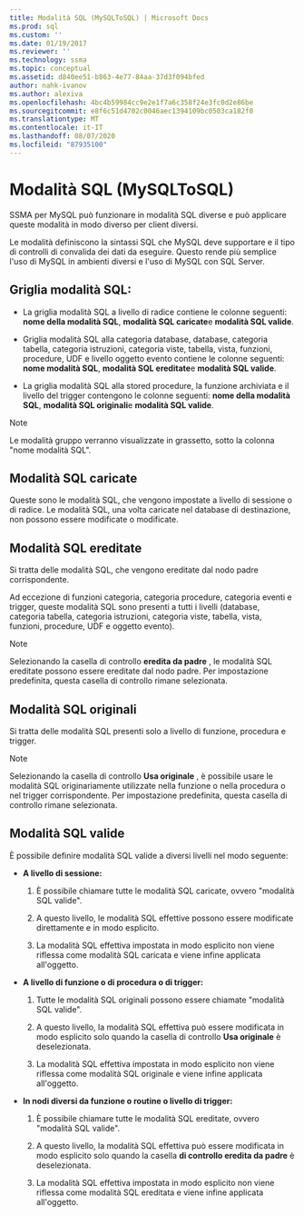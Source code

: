```yaml
---
title: Modalità SQL (MySQLToSQL) | Microsoft Docs
ms.prod: sql
ms.custom: ''
ms.date: 01/19/2017
ms.reviewer: ''
ms.technology: ssma
ms.topic: conceptual
ms.assetid: d840ee51-b863-4e77-84aa-37d3f094bfed
author: nahk-ivanov
ms.author: alexiva
ms.openlocfilehash: 4bc4b59984cc9e2e1f7a6c358f24e3fc0d2e86be
ms.sourcegitcommit: e8f6c51d4702c0046aec1394109bc0503ca182f0
ms.translationtype: MT
ms.contentlocale: it-IT
ms.lasthandoff: 08/07/2020
ms.locfileid: "87935100"
---
```

# <a name="sql-modes-mysqltosql"></a>Modalità SQL (MySQLToSQL)
SSMA per MySQL può funzionare in modalità SQL diverse e può applicare queste modalità in modo diverso per client diversi.  
  
Le modalità definiscono la sintassi SQL che MySQL deve supportare e il tipo di controlli di convalida dei dati da eseguire. Questo rende più semplice l'uso di MySQL in ambienti diversi e l'uso di MySQL con SQL Server.  
  
## <a name="sql-modes-grid"></a>Griglia modalità SQL:  
  
-   La griglia modalità SQL a livello di radice contiene le colonne seguenti: **nome della modalità SQL**, **modalità SQL caricate**e **modalità SQL valide**.  
  
-   Griglia modalità SQL alla categoria database, database, categoria tabella, categoria istruzioni, categoria viste, tabella, vista, funzioni, procedure, UDF e livello oggetto evento contiene le colonne seguenti: **nome modalità SQL**, **modalità SQL ereditate**e **modalità SQL valide**.  
  
-   La griglia modalità SQL alla stored procedure, la funzione archiviata e il livello del trigger contengono le colonne seguenti: **nome della modalità SQL**, **modalità SQL originali**e **modalità SQL valide**.  
  
> [!NOTE]  
> Le modalità gruppo verranno visualizzate in grassetto, sotto la colonna "nome modalità SQL".  
  
## <a name="loaded-sql-modes"></a>Modalità SQL caricate  
Queste sono le modalità SQL, che vengono impostate a livello di sessione o di radice. Le modalità SQL, una volta caricate nel database di destinazione, non possono essere modificate o modificate.  
  
## <a name="inherited-sql-modes"></a>Modalità SQL ereditate  
Si tratta delle modalità SQL, che vengono ereditate dal nodo padre corrispondente.  
  
Ad eccezione di funzioni categoria, categoria procedure, categoria eventi e trigger, queste modalità SQL sono presenti a tutti i livelli (database, categoria tabella, categoria istruzioni, categoria viste, tabella, vista, funzioni, procedure, UDF e oggetto evento).  
  
> [!NOTE]  
> Selezionando la casella di controllo **eredita da padre** , le modalità SQL ereditate possono essere ereditate dal nodo padre. Per impostazione predefinita, questa casella di controllo rimane selezionata.  
  
## <a name="original-sql-modes"></a>Modalità SQL originali  
Si tratta delle modalità SQL presenti solo a livello di funzione, procedura e trigger.  
  
> [!NOTE]  
> Selezionando la casella di controllo **Usa originale** , è possibile usare le modalità SQL originariamente utilizzate nella funzione o nella procedura o nel trigger corrispondente. Per impostazione predefinita, questa casella di controllo rimane selezionata.  
  
## <a name="effective-sql-modes"></a>Modalità SQL valide  
È possibile definire modalità SQL valide a diversi livelli nel modo seguente:  
  
-   **A livello di sessione:**  
  
    1.  È possibile chiamare tutte le modalità SQL caricate, ovvero "modalità SQL valide".  
  
    2.  A questo livello, le modalità SQL effettive possono essere modificate direttamente e in modo esplicito.  
  
    3.  La modalità SQL effettiva impostata in modo esplicito non viene riflessa come modalità SQL caricata e viene infine applicata all'oggetto.  
  
-   **A livello di funzione o di procedura o di trigger:**  
  
    1.  Tutte le modalità SQL originali possono essere chiamate "modalità SQL valide".  
  
    2.  A questo livello, la modalità SQL effettiva può essere modificata in modo esplicito solo quando la casella di controllo **Usa originale** è deselezionata.  
  
    3.  La modalità SQL effettiva impostata in modo esplicito non viene riflessa come modalità SQL originale e viene infine applicata all'oggetto.  
  
-   **In nodi diversi da funzione o routine o livello di trigger:**  
  
    1.  È possibile chiamare tutte le modalità SQL ereditate, ovvero "modalità SQL valide".  
  
    2.  A questo livello, la modalità SQL effettiva può essere modificata in modo esplicito solo quando la casella **di controllo eredita da padre** è deselezionata.  
  
    3.  La modalità SQL effettiva impostata in modo esplicito non viene riflessa come modalità SQL ereditata e viene infine applicata all'oggetto.  
  
